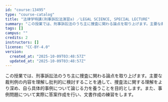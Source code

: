 ```yaml
---
id: "course:13495"
type: "course-catalog"
title: "法律学特講(刑事訴訟法演習a) ／LEGAL SCIENCE, SPECIAL LECTURE"
summary: "この授業では、刑事訴訟法のうち主に捜査に関わる論点を取り上げます。主要な裁判例の内容を理解し批判的に検討することを通して、捜査法に関する理解をより深め、自ら具体的事例について論じる力を養うことを目的とします。また、事例問題について実際に答案…"
tags: []
campus: ""
credits: 2
instructors: []
license: "CC-BY-4.0"
version:
  created_at: "2025-10-09T03:48:57Z"
  updated_at: "2025-10-09T03:48:57Z"
---
```

この授業では、刑事訴訟法のうち主に捜査に関わる論点を取り上げます。主要な裁判例の内容を理解し批判的に検討することを通して、捜査法に関する理解をより深め、自ら具体的事例について論じる力を養うことを目的とします。また、事例問題について実際に答案作成を行い、文書作成の練習をします。
